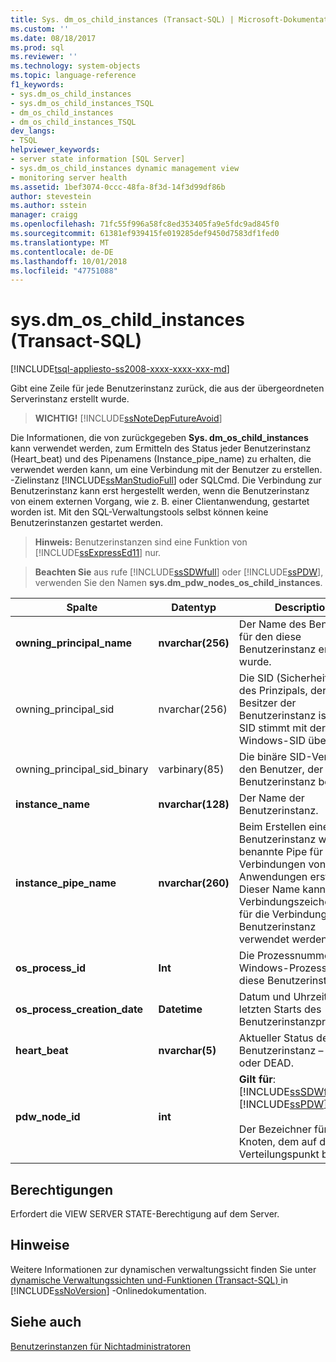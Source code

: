 ```yaml
---
title: Sys. dm_os_child_instances (Transact-SQL) | Microsoft-Dokumentation
ms.custom: ''
ms.date: 08/18/2017
ms.prod: sql
ms.reviewer: ''
ms.technology: system-objects
ms.topic: language-reference
f1_keywords:
- sys.dm_os_child_instances
- sys.dm_os_child_instances_TSQL
- dm_os_child_instances
- dm_os_child_instances_TSQL
dev_langs:
- TSQL
helpviewer_keywords:
- server state information [SQL Server]
- sys.dm_os_child_instances dynamic management view
- monitoring server health
ms.assetid: 1bef3074-0ccc-48fa-8f3d-14f3d99df86b
author: stevestein
ms.author: sstein
manager: craigg
ms.openlocfilehash: 71fc55f996a58fc8ed353405fa9e5fdc9ad845f0
ms.sourcegitcommit: 61381ef939415fe019285def9450d7583df1fed0
ms.translationtype: MT
ms.contentlocale: de-DE
ms.lasthandoff: 10/01/2018
ms.locfileid: "47751088"
---
```

# <a name="sysdmoschildinstances-transact-sql"></a>sys.dm_os_child_instances (Transact-SQL)
[!INCLUDE[tsql-appliesto-ss2008-xxxx-xxxx-xxx-md](../../includes/tsql-appliesto-ss2008-xxxx-xxxx-xxx-md.md)]

  Gibt eine Zeile für jede Benutzerinstanz zurück, die aus der übergeordneten Serverinstanz erstellt wurde.  
  
> **WICHTIG!** [!INCLUDE[ssNoteDepFutureAvoid](../../includes/ssnotedepfutureavoid-md.md)]  
  
 Die Informationen, die von zurückgegeben **Sys. dm_os_child_instances** kann verwendet werden, zum Ermitteln des Status jeder Benutzerinstanz (Heart_beat) und des Pipenamens (Instance_pipe_name) zu erhalten, die verwendet werden kann, um eine Verbindung mit der Benutzer zu erstellen. -Zielinstanz [!INCLUDE[ssManStudioFull](../../includes/ssmanstudiofull-md.md)] oder SQLCmd. Die Verbindung zur Benutzerinstanz kann erst hergestellt werden, wenn die Benutzerinstanz von einem externen Vorgang, wie z. B. einer Clientanwendung, gestartet worden ist. Mit den SQL-Verwaltungstools selbst können keine Benutzerinstanzen gestartet werden.  
  
> **Hinweis:** Benutzerinstanzen sind eine Funktion von [!INCLUDE[ssExpressEd11](../../includes/ssexpressed11-md.md)] nur.  
  
> **Beachten Sie** aus rufe [!INCLUDE[ssSDWfull](../../includes/sssdwfull-md.md)] oder [!INCLUDE[ssPDW](../../includes/sspdw-md.md)], verwenden Sie den Namen **sys.dm_pdw_nodes_os_child_instances**.  
  
|Spalte|Datentyp|Description|  
|------------|---------------|-----------------|  
|**owning_principal_name**|**nvarchar(256)**|Der Name des Benutzers, für den diese Benutzerinstanz erstellt wurde.|  
|owning_principal_sid|nvarchar(256)|Die SID (Sicherheits-ID) des Prinzipals, der Besitzer der Benutzerinstanz ist. Diese SID stimmt mit der Windows-SID überein.|  
|owning_principal_sid_binary|varbinary(85)|Die binäre SID-Version für den Benutzer, der die Benutzerinstanz besitzt.|  
|**instance_name**|**nvarchar(128)**|Der Name der Benutzerinstanz.|  
|**instance_pipe_name**|**nvarchar(260)**|Beim Erstellen einer Benutzerinstanz wird eine benannte Pipe für Verbindungen von Anwendungen erstellt. Dieser Name kann in einer Verbindungszeichenfolge für die Verbindung mit der Benutzerinstanz verwendet werden.|  
|**os_process_id**|**Int**|Die Prozessnummer des Windows-Prozesses für diese Benutzerinstanz.|  
|**os_process_creation_date**|**Datetime**|Datum und Uhrzeit des letzten Starts des Benutzerinstanzprozesses.|  
|**heart_beat**|**nvarchar(5)**|Aktueller Status der Benutzerinstanz – ALIVE oder DEAD.|  
|**pdw_node_id**|**int**|**Gilt für**: [!INCLUDE[ssSDWfull](../../includes/sssdwfull-md.md)], [!INCLUDE[ssPDW](../../includes/sspdw-md.md)]<br /><br /> Der Bezeichner für den Knoten, dem auf diesem Verteilungspunkt befindet.|  
  
## <a name="permissions"></a>Berechtigungen  
 Erfordert die VIEW SERVER STATE-Berechtigung auf dem Server.  
  
## <a name="remarks"></a>Hinweise  
 Weitere Informationen zur dynamischen verwaltungssicht finden Sie unter [dynamische Verwaltungssichten und-Funktionen &#40;Transact-SQL&#41; ](~/relational-databases/system-dynamic-management-views/system-dynamic-management-views.md) in [!INCLUDE[ssNoVersion](../../includes/ssnoversion-md.md)] -Onlinedokumentation.  
  
## <a name="see-also"></a>Siehe auch  
 [Benutzerinstanzen für Nichtadministratoren](http://msdn.microsoft.com/en-us/85385aae-10fb-4f8b-9eeb-cce2ee7da019)  
  
  



